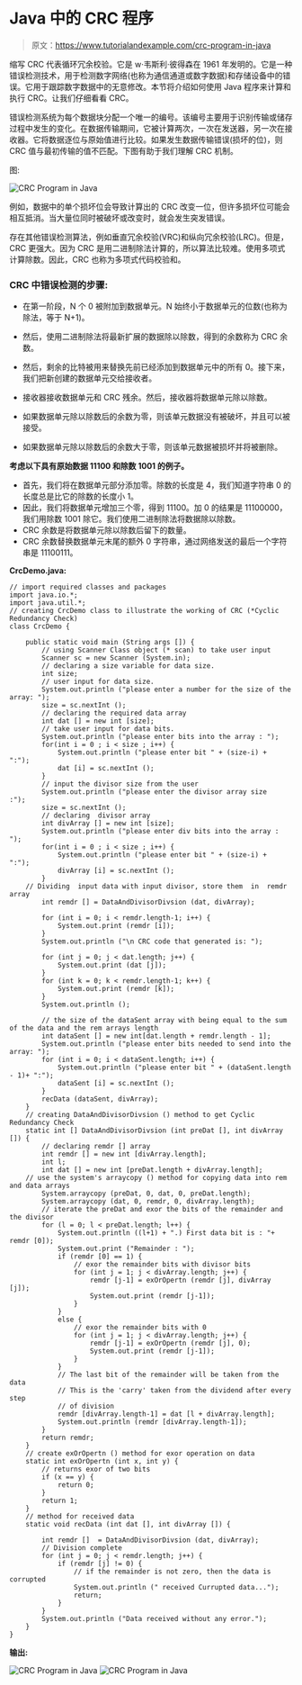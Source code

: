 # Java 中的 CRC 程序

> 原文：<https://www.tutorialandexample.com/crc-program-in-java>

缩写 CRC 代表循环冗余校验。它是 w·韦斯利·彼得森在 1961 年发明的。它是一种错误检测技术，用于检测数字网络(也称为通信通道或数字数据)和存储设备中的错误。它用于跟踪数字数据中的无意修改。本节将介绍如何使用 Java 程序来计算和执行 CRC。让我们仔细看看 CRC。

错误检测系统为每个数据块分配一个唯一的编号。该编号主要用于识别传输或储存过程中发生的变化。在数据传输期间，它被计算两次，一次在发送器，另一次在接收器。它将数据逐位与原始值进行比较。如果发生数据传输错误(损坏的位)，则 CRC 值与最初传输的值不匹配。下图有助于我们理解 CRC 机制。

图:

![CRC Program in Java](img/e8e84886b2af3899e115c5cbbfe1dc48.png)

例如，数据中的单个损坏位会导致计算出的 CRC 改变一位，但许多损坏位可能会相互抵消。当大量位同时被破坏或改变时，就会发生突发错误。

存在其他错误检测算法，例如垂直冗余校验(VRC)和纵向冗余校验(LRC)。但是，CRC 更强大。因为 CRC 是用二进制除法计算的，所以算法比较难。使用多项式计算除数。因此，CRC 也称为多项式代码校验和。

### CRC 中错误检测的步骤:

*   在第一阶段，N 个 0 被附加到数据单元。N 始终小于数据单元的位数(也称为除法，等于 N+1)。
*   然后，使用二进制除法将最新扩展的数据除以除数，得到的余数称为 CRC 余数。
*   然后，剩余的比特被用来替换先前已经添加到数据单元中的所有 0。接下来，我们把新创建的数据单元交给接收者。

*   接收器接收数据单元和 CRC 残余。然后，接收器将数据单元除以除数。

*   如果数据单元除以除数后的余数为零，则该单元数据没有被破坏，并且可以被接受。
*   如果数据单元除以除数后的余数大于零，则该单元数据被损坏并将被删除。

**考虑以下具有原始数据 11100 和除数 1001 的例子。**

*   首先，我们将在数据单元部分添加零。除数的长度是 4，我们知道字符串 0 的长度总是比它的除数的长度小 1。
*   因此，我们将数据单元增加三个零，得到 11100。加 0 的结果是 11100000，我们用除数 1001 除它。我们使用二进制除法将数据除以除数。
*   CRC 余数是将数据单元除以除数后留下的数量。
*   CRC 余数替换数据单元末尾的额外 0 字符串，通过网络发送的最后一个字符串是 11100111。

**CrcDemo.java:**

```
// import required classes and packages  
import java.io.*;
import java.util.*;  
// creating CrcDemo class to illustrate the working of CRC (*Cyclic Redundancy Check)  
class CrcDemo {  

    public static void main (String args []) {  
        // using Scanner Class object (* scan) to take user input  
        Scanner sc = new Scanner (System.in);  
        // declaring a size variable for data size.
        int size;  
        // user input for data size.
        System.out.println ("please enter a number for the size of the array: ");  
        size = sc.nextInt ();  
        // declaring the required data array  
        int dat [] = new int [size];  
        // take user input for data bits.  
        System.out.println ("please enter bits into the array : ");  
        for(int i = 0 ; i < size ; i++) {  
            System.out.println ("please enter bit " + (size-i) + ":");  
            dat [i] = sc.nextInt ();  
        }  
        // input the divisor size from the user  
        System.out.println ("please enter the divisor array size :");  
        size = sc.nextInt ();  
        // declaring  divisor array  
        int divArray [] = new int [size];  
        System.out.println ("please enter div bits into the array : ");  
        for(int i = 0 ; i < size ; i++) {  
            System.out.println ("please enter bit " + (size-i) + ":");  
            divArray [i] = sc.nextInt ();  
        }  
    // Dividing  input data with input divisor, store them  in  remdr array  
        int remdr [] = DataAndDivisorDivsion (dat, divArray);  

        for (int i = 0; i < remdr.length-1; i++) {  
            System.out.print (remdr [i]);  
        }  
        System.out.println ("\n CRC code that generated is: ");  

        for (int j = 0; j < dat.length; j++) {  
            System.out.print (dat [j]);  
        }  
        for (int k = 0; k < remdr.length-1; k++) {  
            System.out.print (remdr [k]);  
        }  
        System.out.println ();  

        // the size of the dataSent array with being equal to the sum of the data and the rem arrays length  
        int dataSent [] = new int[dat.length + remdr.length - 1];  
        System.out.println ("please enter bits needed to send into the array: ");  
        for (int i = 0; i < dataSent.length; i++) {  
            System.out.println ("please enter bit " + (dataSent.length - 1)+ ":");  
            dataSent [i] = sc.nextInt ();  
        }  
        recData (dataSent, divArray);  
    }  
    // creating DataAndDivisorDivsion () method to get Cyclic Redundancy Check  
    static int [] DataAndDivisorDivsion (int preDat [], int divArray []) {  
        // declaring remdr [] array  
        int remdr [] = new int [divArray.length];  
        int l;  
        int dat [] = new int [preDat.length + divArray.length];  
    // use the system's arraycopy () method for copying data into rem and data arrays  
        System.arraycopy (preDat, 0, dat, 0, preDat.length);  
        System.arraycopy (dat, 0, remdr, 0, divArray.length);  
        // iterate the preDat and exor the bits of the remainder and the divisor  
        for (l = 0; l < preDat.length; l++) {  
            System.out.println ((l+1) + ".) First data bit is : "+ remdr [0]);  
            System.out.print ("Remainder : ");  
            if (remdr [0] == 1) {  
                // exor the remainder bits with divisor bits  
                for (int j = 1; j < divArray.length; j++) {  
                    remdr [j-1] = exOrOpertn (remdr [j], divArray [j]);  
                    System.out.print (remdr [j-1]);  
                }  
            }  
            else {  
                // exor the remainder bits with 0  
                for (int j = 1; j < divArray.length; j++) {  
                    remdr [j-1] = exOrOpertn (remdr [j], 0);  
                    System.out.print (remdr [j-1]);  
                }  
            }  
            // The last bit of the remainder will be taken from the data  
            // This is the 'carry' taken from the dividend after every step  
            // of division  
            remdr [divArray.length-1] = dat [l + divArray.length];  
            System.out.println (remdr [divArray.length-1]);  
        }  
        return remdr;  
    }  
    // create exOrOpertn () method for exor operation on data  
    static int exOrOpertn (int x, int y) {  
        // returns exor of two bits  
        if (x == y) {  
            return 0;  
        }  
        return 1;  
    }  
    // method for received data  
    static void recData (int dat [], int divArray []) {  

        int remdr []  = DataAndDivisorDivsion (dat, divArray);  
        // Division complete
        for (int j = 0; j < remdr.length; j++) {  
            if (remdr [j] != 0) {  
                // if the remainder is not zero, then the data is corrupted  
                System.out.println (" received Currupted data...");  
                return;  
            }  
        }  
        System.out.println ("Data received without any error.");  
    }  
} 
```

**输出:**

![CRC Program in Java](img/5c4cc1f7a42d8744d7347c01336b699e.png)   ![CRC Program in Java](img/1fb37c584cf1140abb4b42290cbfd972.png)